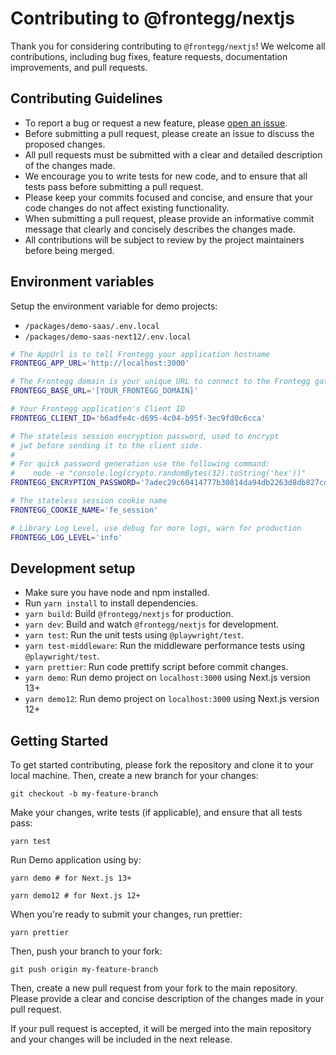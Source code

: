 # Contributing to @frontegg/nextjs

Thank you for considering contributing to `@frontegg/nextjs`! We welcome all contributions, including bug fixes, feature requests, documentation improvements, and pull requests.

## Contributing Guidelines

- To report a bug or request a new feature, please [open an issue](https://github.com/frontegg/frontegg-nextjs/issues).
- Before submitting a pull request, please create an issue to discuss the proposed changes.
- All pull requests must be submitted with a clear and detailed description of the changes made.
- We encourage you to write tests for new code, and to ensure that all tests pass before submitting a pull request.
- Please keep your commits focused and concise, and ensure that your code changes do not affect existing functionality.
- When submitting a pull request, please provide an informative commit message that clearly and concisely describes the changes made.
- All contributions will be subject to review by the project maintainers before being merged.

## Environment variables
Setup the environment variable for demo projects:
- `/packages/demo-saas/.env.local`
- `/packages/demo-saas-next12/.env.local`

```bash
# The AppUrl is to tell Frontegg your application hostname
FRONTEGG_APP_URL='http://localhost:3000'

# The Frontegg domain is your unique URL to connect to the Frontegg gateway
FRONTEGG_BASE_URL='[YOUR_FRONTEGG_DOMAIN]'

# Your Frontegg application's Client ID
FRONTEGG_CLIENT_ID='b6adfe4c-d695-4c04-b95f-3ec9fd0c6cca'

# The stateless session encryption password, used to encrypt
# jwt before sending it to the client side.
#
# For quick password generation use the following command:
#    node -e "console.log(crypto.randomBytes(32).toString('hex'))"
FRONTEGG_ENCRYPTION_PASSWORD='7adec29c60414777b30814da94db2263d8db827cd8d59c68434225e661b17eba'

# The stateless session cookie name
FRONTEGG_COOKIE_NAME='fe_session'

# Library Log Level, use debug for more logs, warn for production
FRONTEGG_LOG_LEVEL='info'
```

## Development setup

- Make sure you have node and npm installed.
- Run `yarn install` to install dependencies.
- `yarn build`: Build `@frontegg/nextjs` for production.
- `yarn dev`: Build and watch `@frontegg/nextjs` for development.
- `yarn test`: Run the unit tests using `@playwright/test`.
- `yarn test-middleware`: Run the middleware performance tests using `@playwright/test`.
- `yarn prettier`: Run code prettify script before commit changes.
- `yarn demo`: Run demo project on `localhost:3000` using Next.js version 13+
- `yarn demo12`: Run demo project on `localhost:3000` using Next.js version 12+

## Getting Started

To get started contributing, please fork the repository and clone it to your local machine. Then, create a new branch for your changes:

```shell
git checkout -b my-feature-branch
```

Make your changes, write tests (if applicable), and ensure that all tests pass:

```shell
yarn test
```

Run Demo application using by:

```shell
yarn demo # for Next.js 13+

yarn demo12 # for Next.js 12+
```


When you're ready to submit your changes, run prettier:

```shell
yarn prettier
```

Then, push your branch to your fork:

```shell
git push origin my-feature-branch
```


Then, create a new pull request from your fork to the main repository. Please provide a clear and concise description of the changes made in your pull request.

If your pull request is accepted, it will be merged into the main repository and your changes will be included in the next release.


